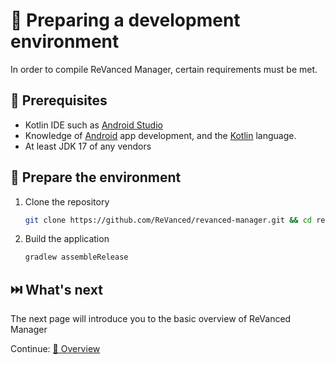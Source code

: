 # 💼 Preparing a development environment

In order to compile ReVanced Manager, certain requirements must be met.

## 📝 Prerequisites

* Kotlin IDE such as [Android Studio](https://developer.android.com/studio)
* Knowledge of [Android](https://android.com) app development, and the [Kotlin](https://kotlinlang.org/) language.
* At least JDK 17 of any vendors

## 🏃 Prepare the environment

1. Clone the repository
   ```sh
   git clone https://github.com/ReVanced/revanced-manager.git && cd revanced-manager
   ```
2. Build the application
   ```sh
   gradlew assembleRelease
   ```

## ⏭️ What's next

The next page will introduce you to the basic overview of ReVanced Manager

Continue: [💁 Overview](1_overview.md)
